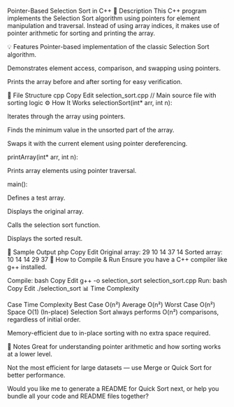 Pointer-Based Selection Sort in C++
📝 Description
This C++ program implements the Selection Sort algorithm using pointers for element manipulation and traversal. Instead of using array indices, it makes use of pointer arithmetic for sorting and printing the array.

💡 Features
Pointer-based implementation of the classic Selection Sort algorithm.

Demonstrates element access, comparison, and swapping using pointers.

Prints the array before and after sorting for easy verification.

📂 File Structure
cpp
Copy
Edit
selection_sort.cpp   // Main source file with sorting logic
⚙️ How It Works
selectionSort(int* arr, int n):

Iterates through the array using pointers.

Finds the minimum value in the unsorted part of the array.

Swaps it with the current element using pointer dereferencing.

printArray(int* arr, int n):

Prints array elements using pointer traversal.

main():

Defines a test array.

Displays the original array.

Calls the selection sort function.

Displays the sorted result.

🧪 Sample Output
php
Copy
Edit
Original array: 29 10 14 37 14 
Sorted array: 10 14 14 29 37 
🚀 How to Compile & Run
Ensure you have a C++ compiler like g++ installed.

Compile:
bash
Copy
Edit
g++ -o selection_sort selection_sort.cpp
Run:
bash
Copy
Edit
./selection_sort
📊 Time Complexity

Case	Time Complexity
Best Case	O(n²)
Average	O(n²)
Worst Case	O(n²)
Space	O(1) (In-place)
Selection Sort always performs O(n²) comparisons, regardless of initial order.

Memory-efficient due to in-place sorting with no extra space required.

📎 Notes
Great for understanding pointer arithmetic and how sorting works at a lower level.

Not the most efficient for large datasets — use Merge or Quick Sort for better performance.

Would you like me to generate a README for Quick Sort next, or help you bundle all your code and README files together?










